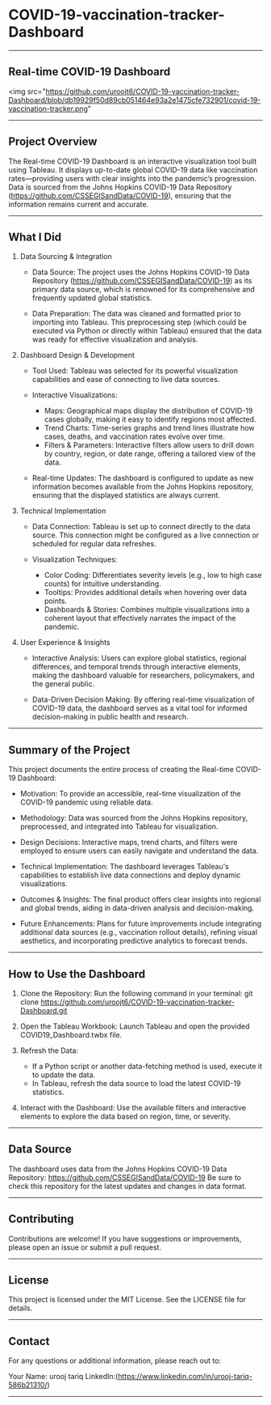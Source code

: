 # COVID-19-vaccination-tracker-Dashboard

------------------------------------------------------------
Real-time COVID-19 Dashboard
------------------------------------------------------------

<img src="https://github.com/uroojt6/COVID-19-vaccination-tracker-Dashboard/blob/db19929f50d89cb051464e93a2e1475cfe732901/covid-19-vaccination-tracker.png"

------------------------------------------------------------
Project Overview
------------------------------------------------------------
The Real-time COVID-19 Dashboard is an interactive visualization tool built using Tableau. It displays up-to-date global COVID-19 data like vaccination rates—providing users with clear insights into the pandemic’s progression. Data is sourced from the Johns Hopkins COVID-19 Data Repository (https://github.com/CSSEGISandData/COVID-19), ensuring that the information remains current and accurate.

------------------------------------------------------------
What I Did
------------------------------------------------------------

1. Data Sourcing & Integration
   - Data Source:
     The project uses the Johns Hopkins COVID-19 Data Repository (https://github.com/CSSEGISandData/COVID-19) as its primary data source, which is renowned for its comprehensive and 
     frequently updated global statistics.
   
   - Data Preparation:
     The data was cleaned and formatted prior to importing into Tableau. This preprocessing step (which could be executed via Python or directly within Tableau) ensured that the data 
      was ready for effective visualization and analysis.

2. Dashboard Design & Development
   - Tool Used:
     Tableau was selected for its powerful visualization capabilities and ease of connecting to live data sources.
   
   - Interactive Visualizations:
     - Maps: Geographical maps display the distribution of COVID-19 cases globally, making it easy to identify regions most affected.
     - Trend Charts: Time-series graphs and trend lines illustrate how cases, deaths, and vaccination rates evolve over time.
     - Filters & Parameters: Interactive filters allow users to drill down by country, region, or date range, offering a tailored view of the data.
   
   - Real-time Updates:
     The dashboard is configured to update as new information becomes available from the Johns Hopkins repository, ensuring that the displayed statistics are always current.

3. Technical Implementation
   - Data Connection:
     Tableau is set up to connect directly to the data source. This connection might be configured as a live connection or scheduled for regular data refreshes.
   
   - Visualization Techniques:
     - Color Coding: Differentiates severity levels (e.g., low to high case counts) for intuitive understanding.
     - Tooltips: Provides additional details when hovering over data points.
     - Dashboards & Stories: Combines multiple visualizations into a coherent layout that effectively narrates the impact of the pandemic.

4. User Experience & Insights
   - Interactive Analysis:
     Users can explore global statistics, regional differences, and temporal trends through interactive elements, making the dashboard valuable for researchers, policymakers, and the general public.
   
   - Data-Driven Decision Making:
     By offering real-time visualization of COVID-19 data, the dashboard serves as a vital tool for informed decision-making in public health and research.

------------------------------------------------------------
Summary of the Project
------------------------------------------------------------
This project documents the entire process of creating the Real-time COVID-19 Dashboard:

- Motivation:
  To provide an accessible, real-time visualization of the COVID-19 pandemic using reliable data.
  
- Methodology:
  Data was sourced from the Johns Hopkins repository, preprocessed, and integrated into Tableau for visualization.
  
- Design Decisions:
  Interactive maps, trend charts, and filters were employed to ensure users can easily navigate and understand the data.
  
- Technical Implementation:
  The dashboard leverages Tableau's capabilities to establish live data connections and deploy dynamic visualizations.
  
- Outcomes & Insights:
  The final product offers clear insights into regional and global trends, aiding in data-driven analysis and decision-making.
  
- Future Enhancements:
  Plans for future improvements include integrating additional data sources (e.g., vaccination rollout details), refining visual aesthetics, and incorporating predictive analytics to forecast trends.

------------------------------------------------------------
How to Use the Dashboard
------------------------------------------------------------
1. Clone the Repository:
   Run the following command in your terminal:
   git clone https://github.com/uroojt6/COVID-19-vaccination-tracker-Dashboard.git

2. Open the Tableau Workbook:
   Launch Tableau and open the provided COVID19_Dashboard.twbx file.

3. Refresh the Data:
   - If a Python script or another data-fetching method is used, execute it to update the data.
   - In Tableau, refresh the data source to load the latest COVID-19 statistics.

4. Interact with the Dashboard:
   Use the available filters and interactive elements to explore the data based on region, time, or severity.

------------------------------------------------------------
Data Source
------------------------------------------------------------
The dashboard uses data from the Johns Hopkins COVID-19 Data Repository:
https://github.com/CSSEGISandData/COVID-19
Be sure to check this repository for the latest updates and changes in data format.

------------------------------------------------------------
Contributing
------------------------------------------------------------
Contributions are welcome! If you have suggestions or improvements, please open an issue or submit a pull request.

------------------------------------------------------------
License
------------------------------------------------------------
This project is licensed under the MIT License. See the LICENSE file for details.

------------------------------------------------------------
Contact
------------------------------------------------------------
For any questions or additional information, please reach out to:

Your Name: urooj tariq
LinkedIn:(https://www.linkedin.com/in/urooj-tariq-586b21310/)

------------------------------------------------------------

